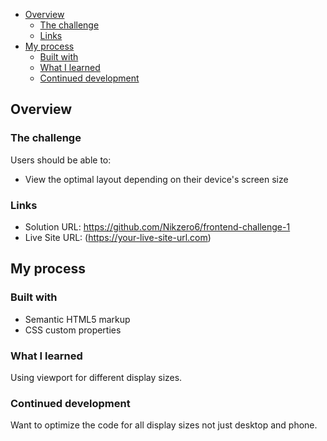 
- [Overview](#overview)
  - [The challenge](#the-challenge)
  - [Links](#links)
- [My process](#my-process)
  - [Built with](#built-with)
  - [What I learned](#what-i-learned)
  - [Continued development](#continued-development)

## Overview

### The challenge

Users should be able to:

- View the optimal layout depending on their device's screen size

### Links

- Solution URL: https://github.com/Nikzero6/frontend-challenge-1
- Live Site URL: (https://your-live-site-url.com)

## My process

### Built with

- Semantic HTML5 markup
- CSS custom properties

### What I learned

Using viewport for different display sizes.

### Continued development

Want to optimize the code for all display sizes not just desktop and phone.
